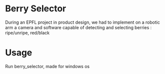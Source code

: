 # Berry Selector
During an EPFL project in product design, we had to implement on a robotic arm a camera and software capable of detecting and selecting berries : ripe/unripe, red/black

# Usage 
Run berry_selector, made for windows os
